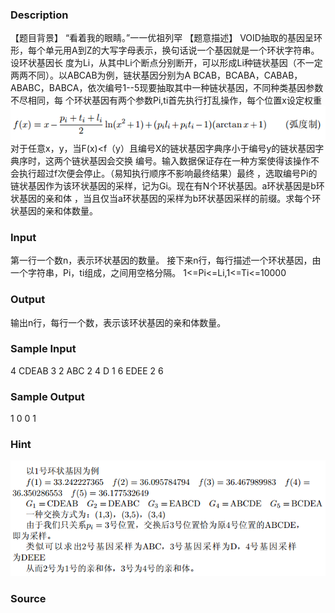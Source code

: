 
### Description

【题目背景】
“看着我的眼睛。”一一优祖列罕
【题意描述】
VOID抽取的基因呈环形，每个单元用A到Z的大写字母表示，换句话说一个基因就是一个环状字符串。设环状基因长
度为Li，从其中Li个断点分别断开，可以形成Li种链状基因（不一定两两不同）。以ABCAB为例，链状基因分别为A
BCAB，BCABA，CABAB，ABABC，BABCA，依次编号1--5现要抽取其中一种链状基因，不同种类基因参数不尽相同，每
个环状基因有两个参数Pi,ti首先执行打乱操作，每个位置x设定权重
![](/JudgeOnline/upload/201609/11(1).png)
对于任意x，y，当F(x)<f（y）且编号X的链状基因字典序小于编号y的链状基因字典序时，这两个链状基因会交换
编号。输入数据保证存在一种方案使得该操作不会执行超过f次便会停止。（易知执行顺序不影响最终结果）最终
，选取编号Pi的链状基因作为该环状基因的采样，记为Gi。现在有N个环状基因。a环状基因是b环状基因的亲和体
，当且仅当a环状基因的采样为b环状基因采样的前缀。求每个环状基因的亲和体数量。


### Input
第一行一个数n，表示环状基因的数量。
接下来n行，每行描述一个环状基因，由一个字符串，Pi，ti组成，之间用空格分隔。
1<=Pi<=Li,1<=Ti<=10000

### Output
输出n行，每行一个数，表示该环状基因的亲和体数量。

### Sample Input
4
CDEAB 3 2
ABC 2 4
D 1 6
EDEE 2 6
### Sample Output
1
0
0
1
### Hint
![](/JudgeOnline/upload/201609/22.png)

### Source
